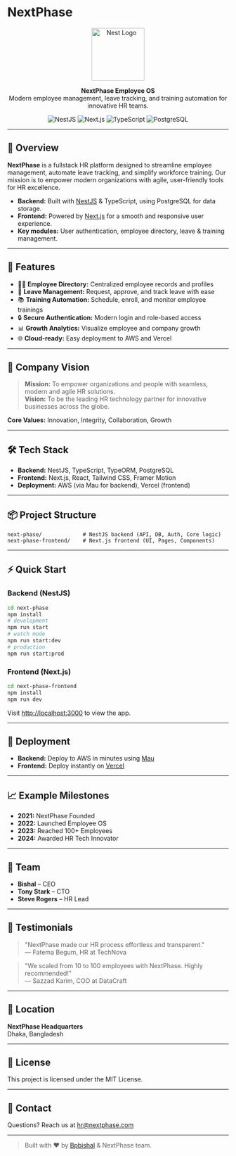 # NextPhase

<p align="center">
  <img src="https://nestjs.com/img/logo-small.svg" width="120" alt="Nest Logo" />
</p>

<div align="center">
  <b>NextPhase Employee OS</b><br>
  Modern employee management, leave tracking, and training automation for innovative HR teams.
</div>

<p align="center">
  <img src="https://img.shields.io/badge/built%20with-NestJS-41B883?logo=nestjs&logoColor=white" alt="NestJS" />
  <img src="https://img.shields.io/badge/frontend-Next.js-000?logo=next.js" alt="Next.js" />
  <img src="https://img.shields.io/badge/type-TypeScript-blue?logo=typescript" alt="TypeScript" />
  <img src="https://img.shields.io/badge/database-PostgreSQL-316192?logo=postgresql&logoColor=white" alt="PostgreSQL" />
</p>

---

## 🚀 Overview

**NextPhase** is a fullstack HR platform designed to streamline employee management, automate leave tracking, and simplify workforce training. Our mission is to empower modern organizations with agile, user-friendly tools for HR excellence.

- **Backend:** Built with [NestJS](https://nestjs.com/) & TypeScript, using PostgreSQL for data storage.
- **Frontend:** Powered by [Next.js](https://nextjs.org/) for a smooth and responsive user experience.
- **Key modules:** User authentication, employee directory, leave & training management.

---

## 🌟 Features

- 🧑‍💼 **Employee Directory:** Centralized employee records and profiles
- 📆 **Leave Management:** Request, approve, and track leave with ease
- 📚 **Training Automation:** Schedule, enroll, and monitor employee trainings
- 🔒 **Secure Authentication:** Modern login and role-based access
- 📊 **Growth Analytics:** Visualize employee and company growth
- 🌐 **Cloud-ready:** Easy deployment to AWS and Vercel

---

## 🏢 Company Vision

> **Mission:** To empower organizations and people with seamless, modern and agile HR solutions.  
> **Vision:** To be the leading HR technology partner for innovative businesses across the globe.

**Core Values:** Innovation, Integrity, Collaboration, Growth

---

## 🛠️ Tech Stack

- **Backend:** NestJS, TypeScript, TypeORM, PostgreSQL
- **Frontend:** Next.js, React, Tailwind CSS, Framer Motion
- **Deployment:** AWS (via Mau for backend), Vercel (frontend)

---

## 📦 Project Structure

```
next-phase/             # NestJS backend (API, DB, Auth, Core logic)
next-phase-frontend/    # Next.js frontend (UI, Pages, Components)
```

---

## ⚡ Quick Start

### Backend (NestJS)
```bash
cd next-phase
npm install
# development
npm run start
# watch mode
npm run start:dev
# production
npm run start:prod
```

### Frontend (Next.js)
```bash
cd next-phase-frontend
npm install
npm run dev
```
Visit [http://localhost:3000](http://localhost:3000) to view the app.

---

## 🚀 Deployment

- **Backend:** Deploy to AWS in minutes using [Mau](https://mau.nestjs.com)
- **Frontend:** Deploy instantly on [Vercel](https://vercel.com/new?utm_medium=default-template&filter=next.js)

---

## 📈 Example Milestones

- **2021:** NextPhase Founded
- **2022:** Launched Employee OS
- **2023:** Reached 100+ Employees
- **2024:** Awarded HR Tech Innovator

---

## 👥 Team

- **Bishal** – CEO
- **Tony Stark** – CTO
- **Steve Rogers** – HR Lead

---

## 💬 Testimonials

> "NextPhase made our HR process effortless and transparent."  
> — Fatema Begum, HR at TechNova

> "We scaled from 10 to 100 employees with NextPhase. Highly recommended!"  
> — Sazzad Karim, COO at DataCraft

---

## 📍 Location

**NextPhase Headquarters**  
Dhaka, Bangladesh

---

## 📝 License

This project is licensed under the MIT License.

---

## 🤝 Contact

Questions? Reach us at [hr@nextphase.com](mailto:hr@nextphase.com)

---

> Built with ❤️ by [Bpbishal](https://github.com/Bpbishal) & NextPhase team.
